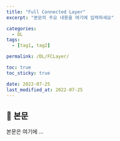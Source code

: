 ```yaml
---
title: "Full Connected Layer"
excerpt: "본문의 주요 내용을 여기에 입력하세요"

categories:
  - DL
tags:
  - [tag1, tag2]

permalink: /DL/FCLayer/

toc: true
toc_sticky: true

date: 2022-07-25
last_modified_at: 2022-07-25
---
```


## 🦥 본문

본문은 여기에 ...

